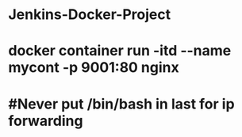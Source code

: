 # Jenkins-Docker-Project


<h1> docker container run -itd --name mycont -p 9001:80  nginx <h1>

#Never put /bin/bash in last for ip forwarding
